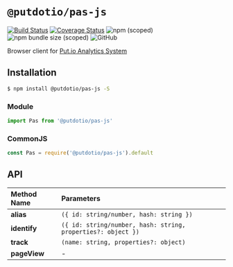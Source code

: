# `@putdotio/pas-js`

[![Build Status](https://travis-ci.org/putdotio/pas-js.svg?branch=master)](https://travis-ci.org/putdotio/pas-js)
[![Coverage Status](https://coveralls.io/repos/github/putdotio/pas-js/badge.svg?branch=master)](https://coveralls.io/github/putdotio/pas-js?branch=master)
![npm (scoped)](https://img.shields.io/npm/v/@putdotio/pas-js)
![npm bundle size (scoped)](https://img.shields.io/bundlephobia/minzip/@putdotio/pas-js)
![GitHub](https://img.shields.io/github/license/putdotio/pas-js)

Browser client for [Put.io Analytics System](https://github.com/putdotio/pas)

## Installation

```bash
$ npm install @putdotio/pas-js -S
```

### Module

```js
import Pas from '@putdotio/pas-js'
```

### CommonJS

```js
const Pas = require('@putdotio/pas-js').default
```

## API

| Method Name  | Parameters                                                   |
| :----------- | :----------------------------------------------------------- |
| **alias**    | `({ id: string/number, hash: string })`                      |
| **identify** | `({ id: string/number, hash: string, properties?: object })` |
| **track**    | `(name: string, properties?: object)`                        |
| **pageView** | -                                                            |
